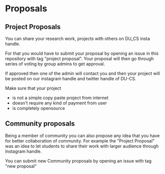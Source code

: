 # Proposals


## Project Proposals
You can share your research work, projects with others on DU_CS insta handle. 

For that you would have to submit your proposal by opening an issue in this repository with tag "project proposal". Your proposal will then go through series of voting by group admins to get approval.

If approved then one of the admin will contact you and then your project will be posted on our instagram handle and twitter handle of DU-CS.

Make sure that your project 
- is not a simple copy paste project from internet
- doesn't require any kind of payment from user
- is completely opensource



## Community proposals
Being a member of community you can also propose any idea that you have for better collaboration of community.
For example the "Project Proposal" was an idea to let students to share their work with larger audience through Instagram handle.

You can submit new Community proposals by opening an issue with tag "new proposal"

